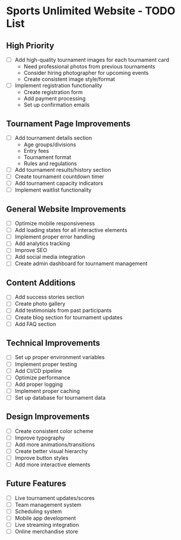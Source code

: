# Sports Unlimited Website - TODO List

## High Priority
- [ ] Add high-quality tournament images for each tournament card
  - Need professional photos from previous tournaments
  - Consider hiring photographer for upcoming events
  - Create consistent image style/format
- [ ] Implement registration functionality
  - Create registration form
  - Add payment processing
  - Set up confirmation emails

## Tournament Page Improvements
- [ ] Add tournament details section
  - Age groups/divisions
  - Entry fees
  - Tournament format
  - Rules and regulations
- [ ] Add tournament results/history section
- [ ] Create tournament countdown timer
- [ ] Add tournament capacity indicators
- [ ] Implement waitlist functionality

## General Website Improvements
- [ ] Optimize mobile responsiveness
- [ ] Add loading states for all interactive elements
- [ ] Implement proper error handling
- [ ] Add analytics tracking
- [ ] Improve SEO
- [ ] Add social media integration
- [ ] Create admin dashboard for tournament management

## Content Additions
- [ ] Add success stories section
- [ ] Create photo gallery
- [ ] Add testimonials from past participants
- [ ] Create blog section for tournament updates
- [ ] Add FAQ section

## Technical Improvements
- [ ] Set up proper environment variables
- [ ] Implement proper testing
- [ ] Add CI/CD pipeline
- [ ] Optimize performance
- [ ] Add proper logging
- [ ] Implement proper caching
- [ ] Set up database for tournament data

## Design Improvements
- [ ] Create consistent color scheme
- [ ] Improve typography
- [ ] Add more animations/transitions
- [ ] Create better visual hierarchy
- [ ] Improve button styles
- [ ] Add more interactive elements

## Future Features
- [ ] Live tournament updates/scores
- [ ] Team management system
- [ ] Scheduling system
- [ ] Mobile app development
- [ ] Live streaming integration
- [ ] Online merchandise store 